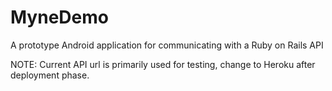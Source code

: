 # MyneDemo
A prototype Android application for communicating with a Ruby on Rails API

NOTE: Current API url is primarily used for testing, change to Heroku after deployment phase.
